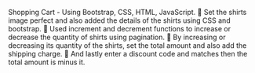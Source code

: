Shopping Cart - Using Bootstrap, CSS, HTML, JavaScript.
 Set the shirts image perfect and also added the details of the shirts using CSS and bootstrap.
 Used increment and decrement functions to increase or decrease the quantity of shirts using
pagination.
 By increasing or decreasing its quantity of the shirts, set the total amount and also add the
shipping charge.
 And lastly enter a discount code and matches then the total amount is minus it.

